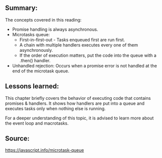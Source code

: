## Summary:
The concepts covered in this reading:

* Promise handling is always asynchronous.
* Microtasks queue:
    * First-in-first-out - Tasks enqueued first are run first.
    * A chain with multiple handlers executes every one of them asynchronously.
    * If the order of execution matters, put the code into the queue with a .then() handler.
* Unhandled rejection: Occurs when a promise error is not handled at the end of the microtask queue.


## Lessons learned:
This chapter briefly covers the behavior of executing code that contains promises & handlers. It shows how handlers are put into a queue and executes tasks only when nothing else is running.

For a deeper understanding of this topic, it is advised to learn more about the event loop and macrotasks.

## Source:
https://javascript.info/microtask-queue